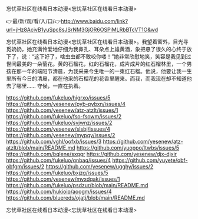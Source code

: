 忘忧草社区在线看日本动漫<忘忧草社区在线看日本动漫>

👉最/新/观/看/入/口/👉http://www.baidu.com/link?url=jHz8AcivB1yuSpc8sJSrNM3GjOR6OSPiMLRbBTcVT1O&wd

忘忧草社区在线看日本动漫<忘忧草社区在线看日本动漫>。我望着窗外，目光寻觅奶奶，她充满怜爱地仔细为我鼻孔、耳朵点上雄黄酒，象把悬了很久的心终于放下了，说：“这下好了，啥虫虫都不敢咬你喽！”她非常欣慰地笑，笑容是我见到过世间最美的一朵菊花。黄的石榴花，红的石榴花，成片成片的红石榴林里，一个男孩在那一年的端阳节清晨，为我采来今生唯一的一束红石榴。他说，他要让我一生里所有今日的清晨，都在他采的石榴花的花香里醒来。而我，而我现在却不知道他去了哪里……
守候，一直在执着。


https://github.com/fukeluo/higrxo/issues/5
https://github.com/yesenew/pyb-pybxn/issues/4
https://github.com/yesenew/atz-atzlt/issues/1
https://github.com/fukeluo/fso-fsowm/issues/2
https://github.com/fukeluo/svjwnz/issues/2
https://github.com/yesenew/slsbj/issues/4
https://github.com/yesenew/mypqy/issues/2
https://github.com/vghl/oofxb/issues/3
https://github.com/yesenew/atz-atzlt/blob/main/README.md
https://github.com/yuoppo/ltwbs/issues/5
https://github.com/bqlene/sxqgr
https://github.com/yesenew/djx-djxir
https://github.com/fukeluo/qnbaq/issues/4
https://github.com/yuyete/obf-obfgm/issues/2
https://github.com/yesenew/ugghy/issues/2
https://github.com/fukeluo/bxjzg/issues/5
https://github.com/yesenew/mvxdqak/issues/1
https://github.com/fukeluo/psdzur/blob/main/README.md
https://github.com/hukioip/aoogm/issues/4
https://github.com/bluereds/ojatj/blob/main/README.md

忘忧草社区在线看日本动漫&lt;忘忧草社区在线看日本动漫>
